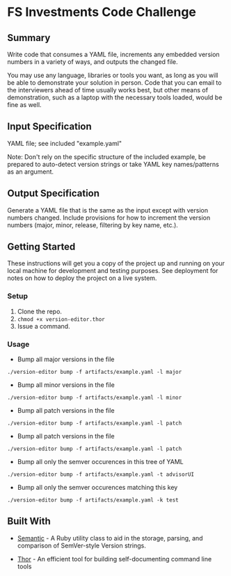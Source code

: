 # FS Investments Code Challenge

## Summary

Write code that consumes a YAML file, increments any embedded version
numbers in a variety of ways, and outputs the changed file.

You may use any language, libraries or tools you want, as long as you will be
able to demonstrate your solution in person. Code that you can email to the
interviewers ahead of time usually works best, but other means of
demonstration, such as a laptop with the necessary tools loaded, would be fine
as well.

## Input Specification

YAML file; see included "example.yaml"

Note: Don't rely on the specific structure of the included example, be
prepared to auto-detect version strings or take YAML key names/patterns
as an argument.

## Output Specification

Generate a YAML file that is the same as the input
except with version numbers changed. Include provisions for how to
increment the version numbers (major, minor, release, filtering by key
name, etc.).

## Getting Started

These instructions will get you a copy of the project up and running on your local machine for development and testing purposes. See deployment for notes on how to deploy the project on a live system.

### Setup

1. Clone the repo.
2. `chmod +x version-editor.thor`
3. Issue a command.

### Usage

* Bump all major versions in the file
```
./version-editor bump -f artifacts/example.yaml -l major
```

* Bump all minor versions in the file
```
./version-editor bump -f artifacts/example.yaml -l minor
```

* Bump all patch versions in the file
```
./version-editor bump -f artifacts/example.yaml -l patch
```

* Bump all patch versions in the file
```
./version-editor bump -f artifacts/example.yaml -l patch
```

* Bump all only the semver occurences in this tree of YAML
```
./version-editor bump -f artifacts/example.yaml -t advisorUI
```

* Bump all only the semver occurences matching this key
```
./version-editor bump -f artifacts/example.yaml -k test
```


## Built With

* [Semantic](https://github.com/jlindsey/semantic) - A Ruby utility class to aid in the storage, parsing, and comparison of SemVer-style Version strings.

* [Thor](https://github.com/khuda/thor) - An efficient tool for building self-documenting command line tools

